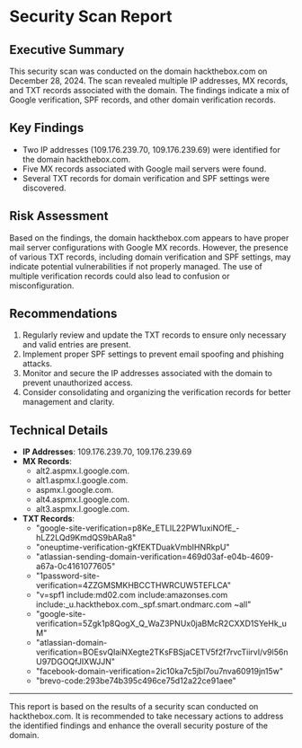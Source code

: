 # Security Scan Report

## Executive Summary
This security scan was conducted on the domain hackthebox.com on December 28, 2024. The scan revealed multiple IP addresses, MX records, and TXT records associated with the domain. The findings indicate a mix of Google verification, SPF records, and other domain verification records.

## Key Findings
- Two IP addresses (109.176.239.70, 109.176.239.69) were identified for the domain hackthebox.com.
- Five MX records associated with Google mail servers were found.
- Several TXT records for domain verification and SPF settings were discovered.

## Risk Assessment
Based on the findings, the domain hackthebox.com appears to have proper mail server configurations with Google MX records. However, the presence of various TXT records, including domain verification and SPF settings, may indicate potential vulnerabilities if not properly managed. The use of multiple verification records could also lead to confusion or misconfiguration.

## Recommendations
1. Regularly review and update the TXT records to ensure only necessary and valid entries are present.
2. Implement proper SPF settings to prevent email spoofing and phishing attacks.
3. Monitor and secure the IP addresses associated with the domain to prevent unauthorized access.
4. Consider consolidating and organizing the verification records for better management and clarity.

## Technical Details
- **IP Addresses**: 109.176.239.70, 109.176.239.69
- **MX Records**:
  - alt2.aspmx.l.google.com.
  - alt1.aspmx.l.google.com.
  - aspmx.l.google.com.
  - alt4.aspmx.l.google.com.
  - alt3.aspmx.l.google.com.
- **TXT Records**:
  - "google-site-verification=p8Ke_ETLIL22PW1uxiNOfE_-hLZ2LQd9KmdQS9bARa8"
  - "oneuptime-verification-gKfEKTDuakVmbIHNRkpU"
  - "atlassian-sending-domain-verification=469d03af-e04b-4609-a67a-0c4161077605"
  - "1password-site-verification=4ZZGMSMKHBCCTHWRCUW5TEFLCA"
  - "v=spf1 include:md02.com include:amazonses.com include:_u.hackthebox.com._spf.smart.ondmarc.com ~all"
  - "google-site-verification=5Zgk1p8QogX_Q_WaZ3PNUx0jaBMcR2CXXD1SYeHk_uM"
  - "atlassian-domain-verification=BOEsvQIaiNXegte2TKsFBSjaCETV5f2f7rvcTiirvI/v9l56nU97DGOQfJIXWJJN"
  - "facebook-domain-verification=2ic10ka7c5jbl7ou7nva60919jn15w"
  - "brevo-code:293be74b395c496ce75d12a22ce91aee"

---
This report is based on the results of a security scan conducted on hackthebox.com. It is recommended to take necessary actions to address the identified findings and enhance the overall security posture of the domain.